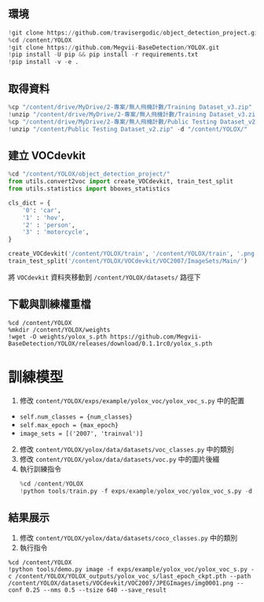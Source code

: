 ## 環境
```python
!git clone https://github.com/travisergodic/object_detection_project.git
%cd /content/YOLOX
!git clone https://github.com/Megvii-BaseDetection/YOLOX.git
!pip install -U pip && pip install -r requirements.txt
!pip install -v -e .
```

## 取得資料
```python
%cp "/content/drive/MyDrive/2-專案/無人飛機計數/Training Dataset_v3.zip" "/content/"
!unzip "/content/drive/MyDrive/2-專案/無人飛機計數/Training Dataset_v3.zip"  -d "/content/YOLOX/"
%cp "/content/drive/MyDrive/2-專案/無人飛機計數/Public Testing Dataset_v2.zip" "/content/"
!unzip "/content/Public Testing Dataset_v2.zip" -d "/content/YOLOX/"
```

## 建立 VOCdevkit
```python
%cd "/content/YOLOX/object_detection_project/"  
from utils.convert2voc import create_VOCdevkit, train_test_split
from utils.statistics import bboxes_statistics

cls_dict = {
    '0': 'car',
    '1' : 'hov',
    '2' : 'person',
    '3' : 'motorcycle',
}

create_VOCdevkit('/content/YOLOX/train', '/content/YOLOX/train', '.png', '.txt', cls_dict)
train_test_split('/content/YOLOX/VOCdevkit/VOC2007/ImageSets/Main/')
```
將 `VOCdevkit` 資料夾移動到 `/content/YOLOX/datasets/` 路徑下

## 下載與訓練權重檔
```
%cd /content/YOLOX
%mkdir /content/YOLOX/weights
!wget -O weights/yolox_s.pth https://github.com/Megvii-BaseDetection/YOLOX/releases/download/0.1.1rc0/yolox_s.pth
```

# 訓練模型
1. 修改 `content/YOLOX/exps/example/yolox_voc/yolox_voc_s.py` 中的配置
  + `self.num_classes = {num_classes}`
  + `self.max_epoch = {max_epoch}`
  + `image_sets = [('2007', 'trainval')]`
2. 修改 `content/YOLOX/yolox/data/datasets/voc_classes.py` 中的類別
3. 修改 `content/YOLOX/yolox/data/datasets/voc.py` 中的圖片後綴
4. 執行訓練指令
   ```python
   %cd /content/YOLOX
   !python tools/train.py -f exps/example/yolox_voc/yolox_voc_s.py -d 1 -b 16 --fp16 -o -c weights/yolox_s.pth
   ```

## 結果展示
1. 修改 `content/YOLOX/yolox/data/datasets/coco_classes.py` 中的類別
2. 執行指令
```
%cd /content/YOLOX
!python tools/demo.py image -f exps/example/yolox_voc/yolox_voc_s.py -c /content/YOLOX/YOLOX_outputs/yolox_voc_s/last_epoch_ckpt.pth --path /content/YOLOX/datasets/VOCdevkit/VOC2007/JPEGImages/img0001.png --conf 0.25 --nms 0.5 --tsize 640 --save_result
```
  


